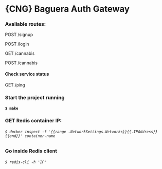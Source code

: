 # {CNG} Baguera Auth Gateway

### Avaliable routes:
POST /signup

POST /login

GET /cannabis

POST /cannabis

#### Check service status

GET /ping

### Start the project running
#### `$ make`

### GET Redis container IP:
###### `$ docker inspect -f '{{range .NetworkSettings.Networks}}{{.IPAddress}}{{end}}' container-name`

### Go inside Redis client
###### `$ redis-cli -h 'IP'`

